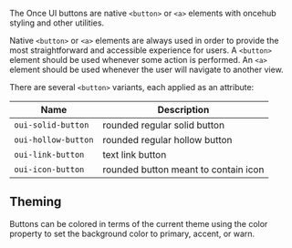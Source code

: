 The Once UI buttons are native `<button>` or `<a>` elements with oncehub styling and other utilities.


Native `<button>` or `<a>` elements are always used in order to provide the most straightforward and accessible experience for users.
A `<button>` element should be used whenever some action is performed. An `<a>` element should be used whenever the user will navigate to another view.

There are several `<button>` variants, each applied as an attribute:

| **Name**                        | **Description**                                            |
| -----------------------------   | ---------------------------------------------------------- |
| `oui-solid-button`              | rounded regular solid button                               |      
| `oui-hollow-button`             | rounded regular hollow button                              |
| `oui-link-button`               | text link button                                           |
| `oui-icon-button`               | rounded button meant to contain icon                       |



## Theming

Buttons can be colored in terms of the current theme using the color property to set the background color to primary, accent, or warn.



